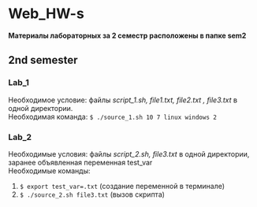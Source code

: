 # Web_HW-s  

**Материалы лабораторных за 2 семестр расположены в папке sem2**
  
## 2nd semester  
  
### Lab_1  
Необходимое условие: файлы *script_1.sh, file1.txt, file2.txt , file3.txt* в одной директории.  
Необходимая команда: `$ ./source_1.sh 10 7 linux windows 2`  

### Lab_2  
Необходимые условия: файлы *script_2.sh, file3.txt* в одной директории, заранее объявленная переменная test_var  
Необходимые команды:  
1. `$ export test_var=.txt` (создание переменной в терминале)  
2. `$ ./source_2.sh file3.txt` (вызов скрипта)  
